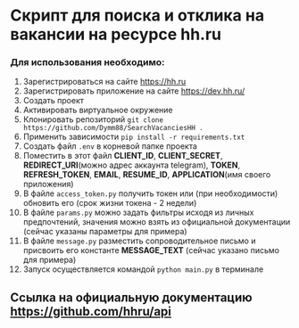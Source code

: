 # Скрипт для поиска и отклика на вакансии на ресурсе hh.ru

### Для использования необходимо:

1. Зарегистрироваться на сайте https://hh.ru
2. Зарегистрировать приложение на сайте https://dev.hh.ru/
3. Создать проект
4. Активировать виртуальное окружение
5. Клонировать репозиторий `git clone https://github.com/Dymm88/SearchVacanciesHH . `
6. Применить зависимости `pip install -r requirements.txt`
7. Создать файл `.env` в корневой папке проекта
8. Поместить в этот файл **CLIENT_ID**, **CLIENT_SECRET**, **REDIRECT_URI**(можно адрес аккаунта telegram),
   **TOKEN**, **REFRESH_TOKEN**, **EMAIL**, **RESUME_ID**, **APPLICATION**(имя своего приложения)
9. В файле `access_token.py` получить токен или (при необходимости) обновить его (срок жизни токена - 2 недели)
10. В файле `params.py` можно задать фильтры исходя из личных предпочтений, значения можно взять из официальной
    документации (сейчас указаны параметры для примера)
11. В файле `message.py` разместить сопроводительное письмо и присвоить его константе **MESSAGE_TEXT**
    (сейчас указано письмо для примера)
12. Запуск осуществляется командой `python main.py` в терминале

## Ссылка на официальную документацию https://github.com/hhru/api

